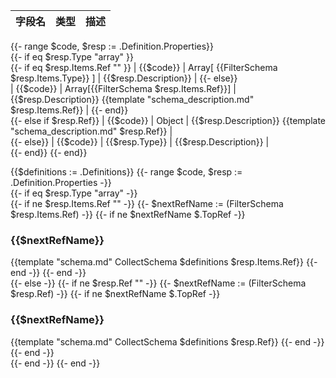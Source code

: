 | 字段名 | 类型 | 描述 |
| ---- | ---- | ----------- |  
{{- range $code, $resp := .Definition.Properties}}  
    {{- if eq $resp.Type  "array" }}   
        {{- if eq $resp.Items.Ref  "" }} 
| {{$code}} | Array[ {{FilterSchema $resp.Items.Type}} ] | {{$resp.Description}} | 
        {{- else}}  
| {{$code}} | Array[{{FilterSchema $resp.Items.Ref}}] | {{$resp.Description}} {{template "schema_description.md" $resp.Items.Ref}} | 
        {{- end}}  
    {{- else if $resp.Ref}}
| {{$code}} | Object | {{$resp.Description}} {{template "schema_description.md" $resp.Ref}}  |  
    {{- else}} 
| {{$code}} | {{$resp.Type}} | {{$resp.Description}} |  
    {{- end}} 
{{- end}}


{{$definitions := .Definitions}}
{{- range $code, $resp := .Definition.Properties -}}  
    {{- if eq $resp.Type  "array" -}}   
        {{- if ne $resp.Items.Ref  "" -}}
            {{- $nextRefName := (FilterSchema $resp.Items.Ref) -}}
            {{- if ne $nextRefName $.TopRef -}}
### {{$nextRefName}}
{{template "schema.md" CollectSchema $definitions  $resp.Items.Ref}}
            {{- end -}}
        {{- end -}}  
    {{- else -}}
        {{- if ne $resp.Ref  ""  -}}
            {{- $nextRefName := (FilterSchema $resp.Ref) -}}
            {{- if ne $nextRefName $.TopRef -}}
### {{$nextRefName}}
{{template "schema.md" CollectSchema $definitions  $resp.Ref}}
            {{- end -}}
        {{- end -}}  
    {{- end -}} 
 {{- end -}}

 
 

